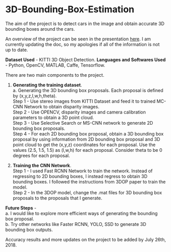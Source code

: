 # 3D-Bounding-Box-Estimation

The aim of the project is to detect cars in the image and obtain accurate 3D bounding boxes around the cars.

An overview of the project can be seen in the presentation [here](https://docs.google.com/presentation/d/1pyKTeHV6fCfuA2JL_4AxyM8y4C8QGraODTAeFzHSKos/edit?usp=sharing). I am currently updating the doc, so my apologies if all of the information is not up to date. 

**Dataset Used** - KITTI 3D Object Detection.
**Languages and Softwares Used** - Python, OpenCV, MATLAB, Caffe, Tensorflow.

There are two main components to the project.  
1. **Generating the training dataset**.  
a. Generating the 3D bounding box proposals. Each proposal is defined by (x,y,z,l,w,h,theta).  
    Step 1 - Use stereo images from KITTI Dataset and feed it to trained MC-CNN Network to obtain disparity images.  
    Step 2 - Use OPENCV, disparity images and camera calibration parameters to obtain a 3D point cloud.  
    Step 3 - Use Selective Search or MS-CNN network to generate 2D bounding box proposals.  
    Step 4 - For each 2D bounding box proposal, obtain a 3D bounding box proposal by using information from 2D bounding box proposal and 3D point cloud to get the (x,y,z) coordinates for each proposal. Use the values (2.5, 1.5, 1.5) as (l,w,h) for each proposal. Consider theta to be 0 degrees for each proposal. 

2. **Training the CNN Network**.  
    Step 1 - I used Fast RCNN Network to train the network. Instead of regressing to 2D bounding boxes, I instead regress to obtain 3D bounding boxes. I followed the instructions from 3DOP paper to train the model.  
    Step 2 - In the 3DOP model, change the .mat files for 3D bounding box proposals to the proposals that I generate.
    
    

**Future Steps** -  
a. I would like to explore more efficient ways of generating the bounding box proposal.  
b. Try other networks like Faster RCNN, YOLO, SSD to generate 3D bounding box outputs.


Accuracy results and more updates on the project to be added by July 26th, 2018.
